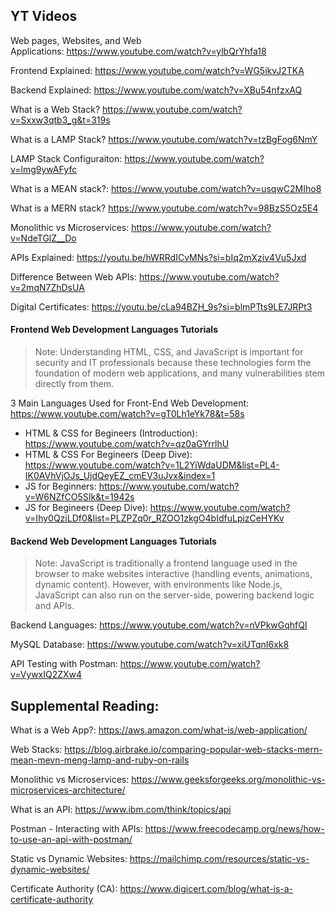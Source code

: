 ## YT Videos

Web pages, Websites, and Web Applications: https://www.youtube.com/watch?v=ylbQrYhfa18

Frontend Explained: https://www.youtube.com/watch?v=WG5ikvJ2TKA

Backend Explained: https://www.youtube.com/watch?v=XBu54nfzxAQ

What is a Web Stack? https://www.youtube.com/watch?v=Sxxw3qtb3_g&t=319s

What is a LAMP Stack? https://www.youtube.com/watch?v=tzBgFog6NmY

LAMP Stack Configuraiton: https://www.youtube.com/watch?v=lmg9ywAFyfc

What is a MEAN stack?: https://www.youtube.com/watch?v=usqwC2MIho8

What is a MERN stack? https://www.youtube.com/watch?v=98BzS5Oz5E4

Monolithic vs Microservices: https://www.youtube.com/watch?v=NdeTGlZ__Do

APIs Explained: https://youtu.be/hWRRdICvMNs?si=bIq2mXziv4Vu5Jxd

Difference Between Web APIs: https://www.youtube.com/watch?v=2mqN7ZhDsUA

Digital Certificates: https://youtu.be/cLa94BZH_9s?si=blmPTts9LE7JRPt3

#### Frontend Web Development Languages Tutorials
> Note: Understanding HTML, CSS, and JavaScript is important for security and IT professionals because these technologies form the foundation of modern web applications, and many vulnerabilities stem directly from them.
>

3 Main Languages Used for Front-End Web Development: https://www.youtube.com/watch?v=gT0Lh1eYk78&t=58s
- HTML & CSS for Begineers (Introduction): https://www.youtube.com/watch?v=qz0aGYrrlhU
- HTML & CSS For Begineers (Deep Dive): https://www.youtube.com/watch?v=1L2YiWdaUDM&list=PL4-IK0AVhVjOJs_UjdQeyEZ_cmEV3uJvx&index=1
- JS for Beginners: https://www.youtube.com/watch?v=W6NZfCO5SIk&t=1942s
- JS for Begineers (Deep Dive): https://www.youtube.com/watch?v=Ihy0QziLDf0&list=PLZPZq0r_RZOO1zkgO4bIdfuLpizCeHYKv

#### Backend Web Development Languages Tutorials
> Note: JavaScript is traditionally a frontend language used in the browser to make websites interactive (handling events, animations, dynamic content). However, with environments like Node.js, JavaScript can also run on the server-side, powering backend logic and APIs.
>

Backend Languages: https://www.youtube.com/watch?v=nVPkwGqhfQI

MySQL Database: https://www.youtube.com/watch?v=xiUTqnI6xk8

API Testing with Postman: https://www.youtube.com/watch?v=VywxIQ2ZXw4

## Supplemental Reading:

What is a Web App?: https://aws.amazon.com/what-is/web-application/

Web Stacks: https://blog.airbrake.io/comparing-popular-web-stacks-mern-mean-mevn-meng-lamp-and-ruby-on-rails

Monolithic vs Microservices: https://www.geeksforgeeks.org/monolithic-vs-microservices-architecture/

What is an API: https://www.ibm.com/think/topics/api

Postman - Interacting with APIs: https://www.freecodecamp.org/news/how-to-use-an-api-with-postman/

Static vs Dynamic Websites: https://mailchimp.com/resources/static-vs-dynamic-websites/

Certificate Authority (CA): https://www.digicert.com/blog/what-is-a-certificate-authority
